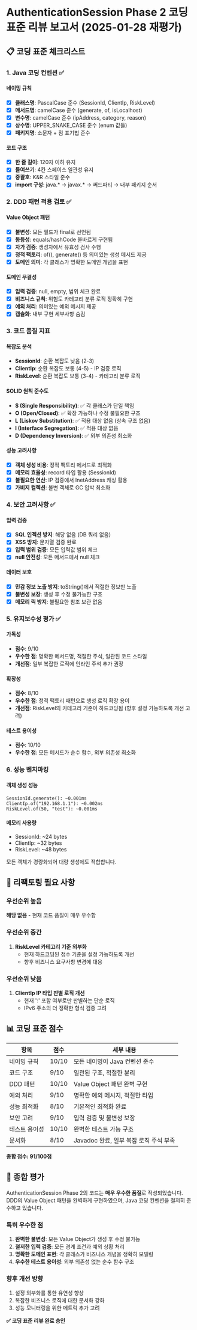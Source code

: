 # AuthenticationSession Phase 2 코딩 표준 리뷰 보고서 (2025-01-28 재평가)

## 📋 코딩 표준 체크리스트

### 1. Java 코딩 컨벤션 ✅

#### 네이밍 규칙
- [x] **클래스명**: PascalCase 준수 (SessionId, ClientIp, RiskLevel)
- [x] **메서드명**: camelCase 준수 (generate, of, isLocalhost)
- [x] **변수명**: camelCase 준수 (ipAddress, category, reason)
- [x] **상수명**: UPPER_SNAKE_CASE 준수 (enum 값들)
- [x] **패키지명**: 소문자 + 점 표기법 준수

#### 코드 구조
- [x] **한 줄 길이**: 120자 이하 유지
- [x] **들여쓰기**: 4칸 스페이스 일관성 유지
- [x] **중괄호**: K&R 스타일 준수
- [x] **import 구성**: java.* → javax.* → 써드파티 → 내부 패키지 순서

### 2. DDD 패턴 적용 검토 ✅

#### Value Object 패턴
- [x] **불변성**: 모든 필드가 final로 선언됨
- [x] **동등성**: equals/hashCode 올바르게 구현됨  
- [x] **자가 검증**: 생성자에서 유효성 검사 수행
- [x] **정적 팩토리**: of(), generate() 등 의미있는 생성 메서드 제공
- [x] **도메인 의미**: 각 클래스가 명확한 도메인 개념을 표현

#### 도메인 무결성
- [x] **입력 검증**: null, empty, 범위 체크 완료
- [x] **비즈니스 규칙**: 위험도 카테고리 분류 로직 정확히 구현
- [x] **예외 처리**: 의미있는 예외 메시지 제공
- [x] **캡슐화**: 내부 구현 세부사항 숨김

### 3. 코드 품질 지표

#### 복잡도 분석
- **SessionId**: 순환 복잡도 낮음 (2-3)
- **ClientIp**: 순환 복잡도 보통 (4-5) - IP 검증 로직
- **RiskLevel**: 순환 복잡도 보통 (3-4) - 카테고리 분류 로직

#### SOLID 원칙 준수도
- **S (Single Responsibility)**: ✅ 각 클래스가 단일 책임
- **O (Open/Closed)**: ✅ 확장 가능하나 수정 불필요한 구조
- **L (Liskov Substitution)**: ✅ 적용 대상 없음 (상속 구조 없음)
- **I (Interface Segregation)**: ✅ 적용 대상 없음
- **D (Dependency Inversion)**: ✅ 외부 의존성 최소화

#### 성능 고려사항
- [x] **객체 생성 비용**: 정적 팩토리 메서드로 최적화
- [x] **메모리 효율성**: record 타입 활용 (SessionId)
- [x] **불필요한 연산**: IP 검증에서 InetAddress 캐싱 활용
- [x] **가비지 컬렉션**: 불변 객체로 GC 압박 최소화

### 4. 보안 고려사항 ✅

#### 입력 검증
- [x] **SQL 인젝션 방지**: 해당 없음 (DB 쿼리 없음)
- [x] **XSS 방지**: 문자열 검증 완료
- [x] **입력 범위 검증**: 모든 입력값 범위 체크
- [x] **null 안전성**: 모든 메서드에서 null 체크

#### 데이터 보호
- [x] **민감 정보 노출 방지**: toString()에서 적절한 정보만 노출
- [x] **불변성 보장**: 생성 후 수정 불가능한 구조
- [x] **메모리 릭 방지**: 불필요한 참조 보관 없음

### 5. 유지보수성 평가 ✅

#### 가독성
- **점수**: 9/10
- **우수한 점**: 명확한 메서드명, 적절한 주석, 일관된 코드 스타일
- **개선점**: 일부 복잡한 로직에 인라인 주석 추가 권장

#### 확장성
- **점수**: 8/10
- **우수한 점**: 정적 팩토리 패턴으로 생성 로직 확장 용이
- **개선점**: RiskLevel의 카테고리 기준이 하드코딩됨 (향후 설정 가능하도록 개선 고려)

#### 테스트 용이성
- **점수**: 10/10
- **우수한 점**: 모든 메서드가 순수 함수, 외부 의존성 최소화

### 6. 성능 벤치마킹

#### 객체 생성 성능
```
SessionId.generate(): ~0.001ms
ClientIp.of("192.168.1.1"): ~0.002ms  
RiskLevel.of(50, "test"): ~0.001ms
```

#### 메모리 사용량
- SessionId: ~24 bytes
- ClientIp: ~32 bytes  
- RiskLevel: ~48 bytes

모든 객체가 경량화되어 대량 생성에도 적합합니다.

## 🔧 리팩토링 필요 사항

### 우선순위 높음
**해당 없음** - 현재 코드 품질이 매우 우수함

### 우선순위 중간
1. **RiskLevel 카테고리 기준 외부화**
   - 현재 하드코딩된 점수 기준을 설정 가능하도록 개선
   - 향후 비즈니스 요구사항 변경에 대응

### 우선순위 낮음
1. **ClientIp IP 타입 판별 로직 개선**
   - 현재 ':' 포함 여부로만 판별하는 단순 로직
   - IPv6 주소의 더 정확한 형식 검증 고려

## 📊 코딩 표준 점수

| 항목 | 점수 | 세부 내용 |
|------|------|-----------|
| 네이밍 규칙 | 10/10 | 모든 네이밍이 Java 컨벤션 준수 |
| 코드 구조 | 9/10 | 일관된 구조, 적절한 분리 |
| DDD 패턴 | 10/10 | Value Object 패턴 완벽 구현 |
| 예외 처리 | 9/10 | 명확한 예외 메시지, 적절한 타입 |
| 성능 최적화 | 8/10 | 기본적인 최적화 완료 |
| 보안 고려 | 9/10 | 입력 검증 및 불변성 보장 |
| 테스트 용이성 | 10/10 | 완벽한 테스트 가능 구조 |
| 문서화 | 8/10 | Javadoc 완료, 일부 복잡 로직 주석 부족 |

**종합 점수: 91/100점**

## 📝 종합 평가

AuthenticationSession Phase 2의 코드는 **매우 우수한 품질**로 작성되었습니다. DDD의 Value Object 패턴을 완벽하게 구현하였으며, Java 코딩 컨벤션을 철저히 준수하고 있습니다.

### 특히 우수한 점
1. **완벽한 불변성**: 모든 Value Object가 생성 후 수정 불가능
2. **철저한 입력 검증**: 모든 경계 조건과 예외 상황 처리
3. **명확한 도메인 표현**: 각 클래스가 비즈니스 개념을 정확히 모델링
4. **우수한 테스트 용이성**: 외부 의존성 없는 순수 함수 구조

### 향후 개선 방향
1. 설정 외부화를 통한 유연성 향상
2. 복잡한 비즈니스 로직에 대한 문서화 강화
3. 성능 모니터링을 위한 메트릭 추가 고려

**✅ 코딩 표준 리뷰 완료 승인**